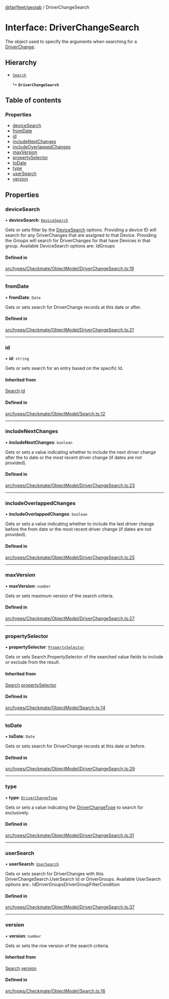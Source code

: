 [@fairfleet/geotab](../README.md) / DriverChangeSearch

# Interface: DriverChangeSearch

The object used to specify the arguments when searching for a [DriverChange](DriverChange.md).

## Hierarchy

- [`Search`](Search.md)

  ↳ **`DriverChangeSearch`**

## Table of contents

### Properties

- [deviceSearch](DriverChangeSearch.md#devicesearch)
- [fromDate](DriverChangeSearch.md#fromdate)
- [id](DriverChangeSearch.md#id)
- [includeNextChanges](DriverChangeSearch.md#includenextchanges)
- [includeOverlappedChanges](DriverChangeSearch.md#includeoverlappedchanges)
- [maxVersion](DriverChangeSearch.md#maxversion)
- [propertySelector](DriverChangeSearch.md#propertyselector)
- [toDate](DriverChangeSearch.md#todate)
- [type](DriverChangeSearch.md#type)
- [userSearch](DriverChangeSearch.md#usersearch)
- [version](DriverChangeSearch.md#version)

## Properties

### deviceSearch

• **deviceSearch**: [`DeviceSearch`](DeviceSearch.md)

Gets or sets filter by the [DeviceSearch](DeviceSearch.md) options. Providing a device ID will
 search for any DriverChanges that are assigned to that Device.
 Providing the Groups will search for DriverChanges for that have Devices in that group.
 Available DeviceSearch options are:
 <list><item><description>Id</description></item><item><description>Groups</description></item></list>

#### Defined in

[src/types/Checkmate/ObjectModel/DriverChangeSearch.ts:19](https://github.com/fairfleet/geotab/blob/d57d931/src/types/Checkmate/ObjectModel/DriverChangeSearch.ts#L19)

___

### fromDate

• **fromDate**: `Date`

Gets or sets search for DriverChange records at this date or after.

#### Defined in

[src/types/Checkmate/ObjectModel/DriverChangeSearch.ts:21](https://github.com/fairfleet/geotab/blob/d57d931/src/types/Checkmate/ObjectModel/DriverChangeSearch.ts#L21)

___

### id

• **id**: `string`

Gets or sets search for an entry based on the specific Id.

#### Inherited from

[Search](Search.md).[id](Search.md#id)

#### Defined in

[src/types/Checkmate/ObjectModel/Search.ts:12](https://github.com/fairfleet/geotab/blob/d57d931/src/types/Checkmate/ObjectModel/Search.ts#L12)

___

### includeNextChanges

• **includeNextChanges**: `boolean`

Gets or sets a value indicating whether to include the next driver change after the to date or the most recent driver change (if dates are not provided).

#### Defined in

[src/types/Checkmate/ObjectModel/DriverChangeSearch.ts:23](https://github.com/fairfleet/geotab/blob/d57d931/src/types/Checkmate/ObjectModel/DriverChangeSearch.ts#L23)

___

### includeOverlappedChanges

• **includeOverlappedChanges**: `boolean`

Gets or sets a value indicating whether to include the last driver change before the from date or the most recent driver change (if dates are not provided).

#### Defined in

[src/types/Checkmate/ObjectModel/DriverChangeSearch.ts:25](https://github.com/fairfleet/geotab/blob/d57d931/src/types/Checkmate/ObjectModel/DriverChangeSearch.ts#L25)

___

### maxVersion

• **maxVersion**: `number`

Gets or sets maximum version of the search criteria.

#### Defined in

[src/types/Checkmate/ObjectModel/DriverChangeSearch.ts:27](https://github.com/fairfleet/geotab/blob/d57d931/src/types/Checkmate/ObjectModel/DriverChangeSearch.ts#L27)

___

### propertySelector

• **propertySelector**: [`PropertySelector`](PropertySelector.md)

Gets or sets Search.PropertySelector of the searched value fields to include or exclude from the result.

#### Inherited from

[Search](Search.md).[propertySelector](Search.md#propertyselector)

#### Defined in

[src/types/Checkmate/ObjectModel/Search.ts:14](https://github.com/fairfleet/geotab/blob/d57d931/src/types/Checkmate/ObjectModel/Search.ts#L14)

___

### toDate

• **toDate**: `Date`

Gets or sets search for DriverChange records at this date or before.

#### Defined in

[src/types/Checkmate/ObjectModel/DriverChangeSearch.ts:29](https://github.com/fairfleet/geotab/blob/d57d931/src/types/Checkmate/ObjectModel/DriverChangeSearch.ts#L29)

___

### type

• **type**: [`DriverChangeType`](../README.md#driverchangetype)

Gets or sets a value indicating the [DriverChangeType](../README.md#driverchangetype) to search for exclusively.

#### Defined in

[src/types/Checkmate/ObjectModel/DriverChangeSearch.ts:31](https://github.com/fairfleet/geotab/blob/d57d931/src/types/Checkmate/ObjectModel/DriverChangeSearch.ts#L31)

___

### userSearch

• **userSearch**: [`UserSearch`](UserSearch.md)

Gets or sets search for DriverChanges with this DriverChangeSearch.UserSearch Id or DriverGroups.
 Available UserSearch options are:.
 <list><item><description>Id</description></item><item><description>DriverGroups</description></item><item><description>DriverGroupFilterCondition</description></item></list>

#### Defined in

[src/types/Checkmate/ObjectModel/DriverChangeSearch.ts:37](https://github.com/fairfleet/geotab/blob/d57d931/src/types/Checkmate/ObjectModel/DriverChangeSearch.ts#L37)

___

### version

• **version**: `number`

Gets or sets the row version of the search criteria.

#### Inherited from

[Search](Search.md).[version](Search.md#version)

#### Defined in

[src/types/Checkmate/ObjectModel/Search.ts:16](https://github.com/fairfleet/geotab/blob/d57d931/src/types/Checkmate/ObjectModel/Search.ts#L16)

